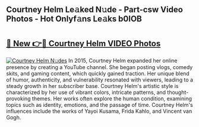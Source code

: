 ## Courtney Helm Le𝚊ked N𝚞de - Part-csw Video Photos - Hot Onlyf𝚊ns Le𝚊ks b0IOB

# <h2><a href="http://ab51912.deff.icu/?id=Courtney+Helm">🔗 New 👉🔴 Courtney Helm VIDEO Photos</a></h2>

[![Courtney Helm N𝚞des](https://i.imgur.com/rIISA9y.gif)](http://ab51912.deff.icu/?id=Courtney+Helm)
In 2015, Courtney Helm expanded her online presence by creating a YouTube channel. She began posting vlogs, comedy skits, and gaming content, which quickly gained traction. Her unique blend of humor, authenticity, and vulnerability resonated with viewers, leading to a steady growth in her subscriber base. Courtney Helm's artistic style is characterized by her use of vibrant colors, intricate patterns, and thought-provoking themes. Her works often explore the human condition, examining topics such as identity, emotions, and the passage of time. Courtney Helm's influences include the works of Yayoi Kusama, Frida Kahlo, and Vincent van Gogh.
